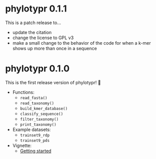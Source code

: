 # phylotypr 0.1.1

This is a patch release to...
* update the citation
* change the license to GPL v3
* make a small change to the behavior of the code for when a k-mer shows up more than once in a sequence


# phylotypr 0.1.0

This is the first release version of phylotypr! 🎉

- Functions:
    - `read_fasta()`
    - `read_taxonomy()`
    - `build_kmer_database()`
    - `classify_sequence()`
    - `filter_taxonomy()`
    - `print_taxonomy()`
- Example datasets:
    - `trainset9_rdp`
    - `trainset9_pds`
- Vignette:
    - [Getting started](https://mothur.org/phylotypr/articles/phylotypr.html)
